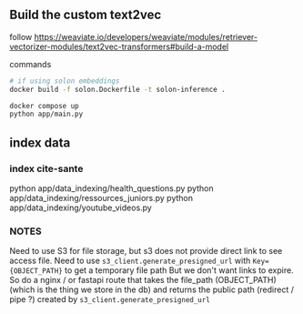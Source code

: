 ## Build the custom text2vec
follow https://weaviate.io/developers/weaviate/modules/retriever-vectorizer-modules/text2vec-transformers#build-a-model

commands

```sh
# if using solon embeddings
docker build -f solon.Dockerfile -t solon-inference .

docker compose up
python app/main.py
```

## index data
### index cite-sante
python app/data_indexing/health_questions.py
python app/data_indexing/ressources_juniors.py
python app/data_indexing/youtube_videos.py


### NOTES
Need to use S3 for file storage, but s3 does not provide direct link to see access file.
Need to use `s3_client.generate_presigned_url` with `Key={OBJECT_PATH}` to get a temporary file path
But we don't want links to expire.
So do a nginx / or fastapi route that takes the file_path (OBJECT_PATH) (which is the thing we store in the db) and returns the public path (redirect / pipe ?) created by `s3_client.generate_presigned_url`